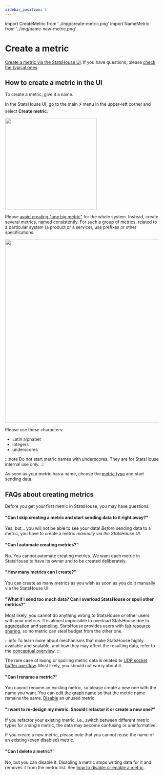 ```yaml
---
sidebar_position: 2
---
```

import CreateMetric from '../img/create-metric.png'
import NameMetric from '../img/name-new-metric.png'

# Create a metric

[Create a metric via the StatsHouse UI](#how-to-create-a-metric-in-the-ui). If you have questions, please [check the 
typical ones](#frequent-questions).

## How to create a metric in the UI

To create a metric, give it a name.

In the StatsHouse UI, go to the main **⚡** menu in the upper-left corner and select **Create metric**:

<img src={CreateMetric} width="300"/>

Please [avoid creating "one big metric"](send-data.md#can-i-change-or-combine-metric-types) for the whole system. 
Instead, create several metrics, named consistently. For such a group of metrics, related to a particular system (a 
product or a service), use prefixes or other specifications:

<img src={NameMetric} width="600"/>

Please use these characters:
* Latin alphabet
* integers
* underscores

:::note
Do not start metric names with underscores. They are for StatsHouse internal use only.
:::

As soon as your metric has a name, choose the [metric type](edit-metrics.md#metric-type) and start [sending data](send-data.md).

## FAQs about creating metrics

Before you get your first metric in StatsHouse, you may have questions:

#### "Can I skip creating a metric and start sending data to it right away?"

Yes, but... you will not be able to see your data! _Before_ sending data to a metric, you have to create a metric 
_manually via 
the StatsHouse UI_.

#### "Can I automate creating metrics?"

No. You cannot automate creating metrics. We want each metric in StatsHouse to have its owner and to be created 
deliberately.

#### "How many metrics can I create?"

You can create as many metrics as you wish as soon as you do it manually via the StatsHouse UI.

#### "What if I send too much data? Can I overload StatsHouse or spoil other metrics?"

Most likely, you cannot do anything wrong to StatsHouse or other users with your metrics. It is almost
impossible to overload StatsHouse due to [aggregation](../conceptual-overview.md#aggregation)
and [sampling](../conceptual-overview.md#sampling).
StatsHouse provides users with [fair resource sharing](../conceptual-overview.md#fair-resource-sharing),
so no metric can steal budget from the other one.

:::info
To learn more about mechanisms that make StatsHouse highly available and scalable, and how they may affect the
resulting data, refer to the [conceptual overview](../conceptual-overview.md).
:::

The rare case of losing or spoiling metric data is related to 
[UDP socket buffer overflow](../conceptual-overview.md#protocols). Most likely, you should not worry about it.

#### "Can I rename a metric?"

You cannot rename an existing metric, so please create a new one with the name you want. You can
[edit the graph name](view-graph.md#2--graph-name) so that the metric name remains the same.
[Disable](edit-metrics.md#disabling-a-metric) an unused metric.

#### "I want to re-design my metric. Should I refactor it or create a new one?"

If you refactor your existing metric, i.e., switch between different metric types for a single metric, the data may
become confusing or uninformative.

If you create a new metric, please note that you cannot reuse the name of
an existing (even disabled) metric.

#### "Can I delete a metric?"

No, but you can disable it. Disabling a metric stops writing data for it and removes it from the metric list.
See [how to disable or enable a metric](edit-metrics.md#disabling-a-metric).
